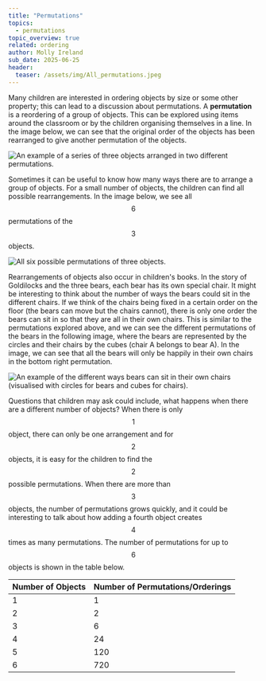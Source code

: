 ```yaml
---
title: "Permutations"
topics: 
  - permutations
topic_overview: true
related: ordering
author: Molly Ireland
sub_date: 2025-06-25
header:
  teaser: /assets/img/All_permutations.jpeg
---
```

Many children are interested in ordering objects by size or some other property; this can lead to a discussion about permutations. A **permutation** is a reordering of a group of objects. This can be explored using items around the classroom or by the children organising themselves in a line. In the image below, we can see that the original order of the objects has been rearranged to give another permutation of the objects.

![An example of a series of three objects arranged in two different permutations.]({{site.baseurl}}/assets/img/simple_permutation.jpeg "Two permutations")

Sometimes it can be useful to know how many ways there are to arrange a group of objects. For a small number of objects, the children can find all possible rearrangements. In the image below, we see all $$6$$ permutations of the $$3$$ objects.

![All six possible permutations of three objects.]({{site.baseurl}}/assets/img/All_permutations.jpeg "All six permutations")

Rearrangements of objects also occur in children's books. In the story of Goldilocks and the three bears, each bear has its own special chair. It might be interesting to think about the number of ways the bears could sit in the different chairs. If we think of the chairs being fixed in a certain order on the floor (the bears can move but the chairs cannot), there is only one order the bears can sit in so that they are all in their own chairs. This is similar to the permutations explored above, and we can see the different permutations of the bears in the following image, where the bears are represented by the circles and their chairs by the cubes (chair A belongs to bear A). In the image, we can see that all the bears will only be happily in their own chairs in the bottom right permutation.

![An example of the different ways bears can sit in their own chairs (visualised with circles for bears and cubes for chairs).]({{site.baseurl}}/assets/img/bears_permutations.jpeg "Permutations of bears sitting in chairs")

Questions that children may ask could include, what happens when there are a different number of objects? When there is only $$1$$ object, there can only be one arrangement and for $$2$$ objects, it is easy for the children to find the $$2$$ possible permutations. When there are more than $$3$$ objects, the number of permutations grows quickly, and it could be interesting to talk about how adding a fourth object creates $$4$$ times as many permutations. The number of permutations for up to $$6$$ objects is shown in the table below.

| Number of Objects | Number of Permutations/Orderings |
| --- | ----------- |
| 1 | 1 |
| 2 | 2 |
| 3 | 6 |
| 4 | 24 |
| 5 | 120 |
| 6 | 720 |
